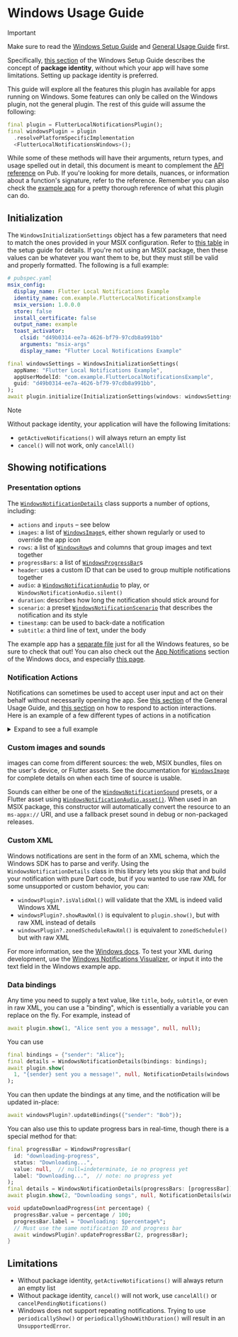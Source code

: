 # Windows Usage Guide

> [!Important]
>
> Make sure to read the [Windows Setup Guide](./windows-setup.md) and [General Usage Guide](./usage.md) first.
>
> Specifically, [this section](./windows-setup.md#msix-packaging) of the Windows Setup Guide describes the concept of **package identity**, without which your app will have some limitations. Setting up package identity is preferred.

This guide will explore all the features this plugin has available for apps running on Windows. Some features can only be called on the Windows plugin, not the general plugin. The rest of this guide will assume the following:

```dart
final plugin = FlutterLocalNotificationsPlugin();
final windowsPlugin = plugin
  .resolvePlatformSpecificImplementation
  <FlutterLocalNotificationsWindows>();
```

While some of these methods will have their arguments, return types, and usage spelled out in detail, this document is meant to complement the [API reference](https://pub.dev/documentation/flutter_local_notifications/latest/index.html) on Pub. If you're looking for more details, nuances, or information about a function's signature, refer to the reference. Remember you can also check the [example app](https://github.com/MaikuB/flutter_local_notifications/tree/master/flutter_local_notifications/example) for a pretty thorough reference of what this plugin can do.

## Initialization

The `WindowsInitializationSettings` object has a few parameters that need to match the ones provided in your MSIX configuration. Refer to [this table](./windows-setup.md#setting-up-msix) in the setup guide for details. If you're not using an MSIX package, then these values can be whatever you want them to be, but they must still be valid and properly formatted. The following is a full example:

```yaml
# pubspec.yaml
msix_config:
  display_name: Flutter Local Notifications Example
  identity_name: com.example.FlutterLocalNotificationsExample
  msix_version: 1.0.0.0
  store: false
  install_certificate: false
  output_name: example
  toast_activator:
    clsid: "d49b0314-ee7a-4626-bf79-97cdb8a991bb"
    arguments: "msix-args"
    display_name: "Flutter Local Notifications Example"
```

```dart
final windowsSettings = WindowsInitializationSettings(
  appName: "Flutter Local Notifications Example",
  appUserModelId: "com.example.FlutterLocalNotificationsExample",
  guid: "d49b0314-ee7a-4626-bf79-97cdb8a991bb",
);
await plugin.initialize(InitializationSettings(windows: windowsSettings);
```

> [!Note]
>
> Without package identity, your application will have the following limitations:
>
> - `getActiveNotifications()` will always return an empty list
> - `cancel()` will not work, only `cancelAll()`

## Showing notifications

### Presentation options

The [`WindowsNotificationDetails`](https://pub.dev/documentation/flutter_local_notifications/latest/flutter_local_notifications/WindowsNotificationDetails-class.html) class supports a number of options, including:

- `actions` and `inputs` – see below
- `images`: a list of [`WindowsImage`](https://pub.dev/documentation/flutter_local_notifications/latest/flutter_local_notifications/WindowsImage-class.html)s, either shown regularly or used to override the app icon
- `rows`: a list of [`WindowsRow`](https://pub.dev/documentation/flutter_local_notifications/latest/flutter_local_notifications/WindowsRow-class.html)s and columns that group images and text together
- `progressBars`: a list of [`WindowsProgressBar`](https://pub.dev/documentation/flutter_local_notifications/latest/flutter_local_notifications/WindowsProgressBar-class.html)s
- `header`: uses a custom ID that can be used to group multiple notifications together
- `audio`: a [`WindowsNotificationAudio`](https://pub.dev/documentation/flutter_local_notifications/latest/flutter_local_notifications/WindowsNotificationAudio-class.html) to play, or `WindowsNotificationAudio.silent()`
- `duration`: describes how long the notification should stick around for
- `scenario`: a preset [`WindowsNotificationScenario`](https://pub.dev/documentation/flutter_local_notifications/latest/flutter_local_notifications/WindowsNotificationScenario.html) that describes the notification and its style
- `timestamp`: can be used to back-date a notification
- `subtitle`: a third line of text, under the body

The example app has a [separate file](https://github.com/MaikuB/flutter_local_notifications/blob/master/flutter_local_notifications/example/lib/windows.dart) just for all the Windows features, so be sure to check that out! You can also check out the [App Notifications](https://learn.microsoft.com/en-us/windows/apps/develop/notifications/app-notifications/) section of the Windows docs, and especially [this page](https://learn.microsoft.com/en-us/windows/apps/develop/notifications/app-notifications/adaptive-interactive-toasts?tabs=appsdk).

### Notification Actions

Notifications can sometimes be used to accept user input and act on their behalf without necessarily opening the app. See [this section](./usage.md#notification-actions) of the General Usage Guide, and [this section](./usage.md#the-initialize-function) on how to respond to action interactions. Here is an example of a few different types of actions in a notification

<details>
<summary>Expand to see a full example</summary>

```dart
final markReadButton = WindowsAction(content: "Mark as Read", arguments: "mark-read");

final deleteButton = WindowsAction(
	content: "Delete",
  arguments: "delete-message",
  buttonStyle: WindowsButtonStyle.critical,
  tooltip: "Delete this message",
);

final respondTextInput = WindowsTextInput(
	id: "reply-message",
  placeHoldContent: "Enter a message...",
  title: "Reply",
);

final presetSelection = WindowsSelection(
	id: "reply-message",
  title: "Respond with a preset message",
  items: [
    WindowsSelection(id: "reply1", content: "Hello!"),
    WindowsSelection(id: "reply2", content: "Please leave me alone..."),
  ],
);

final details = WindowsNotificationDetails(
	actions: [markReadButton, deleteButton],
  inputs: [respondTextInput, presetSelection],
);

await plugin.show(
  1, "Alice sent you a message", "Hey! Are you ready?",
	NotificationDetails(windows: details),
  payload: "message_ID_123",
);

void onNotificationTapped(NotificationResponse response) {
  final messageId = response.payload;
  switch (response.actionId) {
    case "delete-message": deleteMessage(messageId);
    case "mark-read": markRead(messageID, true);
    case "reply-message":
      // Inputs on Windows are in NotificationResponse.data
      final reply = response.data["reply-message"];
      replyToMessage(messageId, reply);
  }
}
```

</details>

### Custom images and sounds

images can come from different sources: the web, MSIX bundles, files on the user's device, or Flutter assets. See the documentation for [`WindowsImage`](https://pub.dev/documentation/flutter_local_notifications/latest/flutter_local_notifications/WindowsImage-class.html) for complete details on when each time of source is usable.

Sounds can either be one of the [`WindowsNotificationSound`](https://pub.dev/documentation/flutter_local_notifications/latest/flutter_local_notifications/WindowsNotificationSound.html) presets, or a Flutter asset using [`WindowsNotificationAudio.asset()`](https://pub.dev/documentation/flutter_local_notifications/latest/flutter_local_notifications/WindowsNotificationAudio/WindowsNotificationAudio.asset.html). When used in an MSIX package, this constructor will automatically convert the resource to an `ms-appx://` URI, and use a fallback preset sound in debug or non-packaged releases.

### Custom XML

Windows notifications are sent in the form of an XML schema, which the Windows SDK has to parse and verify. Using the `WindowsNotificationDetails` class in this library lets you skip that and build your notification with pure Dart code, but if you wanted to use raw XML for some unsupported or custom behavior, you can:

- `windowsPlugin?.isValidXml()` will validate that the XML is indeed valid Windows XML
- `windowsPlugin?.showRawXml()` is equivalent to `plugin.show()`, but with raw XML instead of details
- `windowsPlugin?.zonedScheduleRawXml()` is equivalent to `zonedSchedule()` but with raw XML

For more information, see the [Windows docs](https://learn.microsoft.com/en-us/uwp/schemas/tiles/toastschema/schema-root). To test your XML during development, use the [Windows Notifications Visualizer](https://learn.microsoft.com/en-us/windows/apps/design/shell/tiles-and-notifications/notifications-visualizer), or input it into the text field in the Windows example app.

### Data bindings

Any time you need to supply a text value, like `title`, `body`, `subtitle`, or even in raw XML, you can use a "binding", which is essentially a variable you can replace on the fly. For example, instead of

```dart
await plugin.show(1, "Alice sent you a message", null, null);
```

You can use

```dart
final bindings = {"sender": "Alice"};
final details = WindowsNotificationDetails(bindings: bindings);
await plugin.show(
  1, "{sender} sent you a message!", null, NotificationDetails(windows: details),
);
```

You can then update the bindings at any time, and the notification will be updated in-place:

```dart
await windowsPlugin?.updateBindings({"sender": "Bob"});
```

You can also use this to update progress bars in real-time, though there is a special method for that:

```dart
final progressBar = WindowsProgressBar(
  id: "downloading-progress",
  status: "Downloading...",
  value: null,  // null=indeterminate, ie no progress yet
  label: "Downloading...",  // note: no progress yet
);
final details = WindowsNotificationDetails(progressBars: [progressBar]);
await plugin.show(2, "Downloading songs", null, NotificationDetails(windows: details));

void updateDownloadProgress(int percentage) {
  progressBar.value = percentage / 100;
  progressBar.label = "Downloading: $percentage%";
  // Must use the same notification ID and progress bar
  await windowsPlugin?.updateProgressBar(2, progressBar);
}
```

## Limitations

- Without package identity, `getActiveNotifications()` will always return an empty list
- Without package identity, `cancel()` will not work, use `cancelAll()` or `cancelPendingNotifications()`
- Windows does not support repeating notifications. Trying to use `periodicallyShow()` or `periodicallyShowWithDuration()` will result in an `UnsupportedError`.
